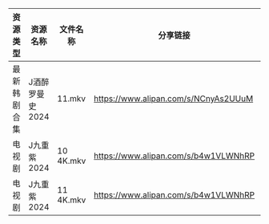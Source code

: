 | 资源类型   | 资源名称       | 文件名称      | 分享链接                                 | 更新时间                |
| ------ | ---------- | --------- | ------------------------------------ | ------------------- |
| 最新韩剧合集 | J酒醉罗曼史2024 | 11.mkv    | https://www.alipan.com/s/NCnyAs2UUuM | 2024-12-10 00:05:47 |
| 电视剧    | J九重紫2024   | 10 4K.mkv | https://www.alipan.com/s/b4w1VLWNhRP | 2024-12-10 12:05:36 |
| 电视剧    | J九重紫2024   | 11 4K.mkv | https://www.alipan.com/s/b4w1VLWNhRP | 2024-12-10 12:05:36 |
